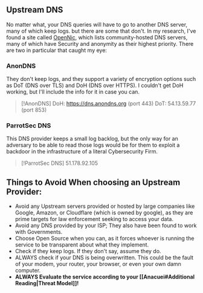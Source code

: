 ## Upstream DNS
No matter what, your DNS queries will have to go to another DNS server, many of which keep logs. but there are some that don't. In my research, I've found a site called [OpenNic](https://servers.opennic.org/), which lists community-hosted DNS servers, many of which have Security and anonymity as their highest priority. There are two in particular that caught my eye:

### AnonDNS
They don't keep logs, and they support a variety of encryption options such as DoT (DNS over TLS) and DoH (DNS over HTTPS). I couldn't get DoH working, but I'll include the info for it in case you can.
>[!AnonDNS]
DoH: https://dns.anondns.org (port 443)
DoT: 54.13.59.77 (port 853)

### ParrotSec DNS
This DNS provider keeps a small log backlog, but the only way for an adversary to be able to read those logs would be for them to exploit a backdoor in the infrastructure of a literal Cybersecurity Firm.
>[!ParrotSec DNS]
51.178.92.105

## Things to Avoid When choosing an Upstream Provider:
- Avoid any Upstream servers provided or hosted by large companies like Google, Amazon, or Cloudflare (which is owned by google), as they are prime targets for law enforcement seeking to access your data.
- Avoid any DNS provided by your ISP; They also have been found to work with Governments.
- Choose Open Source when you can, as it forces whoever is running the service to be transparent about what they implement.
- Check if they keep logs. If they don't say, assume they do.
- ALWAYS check if your DNS is being overwritten. This could be the fault of your modem, your router, your browser, or even your own damn computer.
- **ALWAYS Evaluate the service according to your [[Anacuei#Additional Reading|Threat Model]]!**